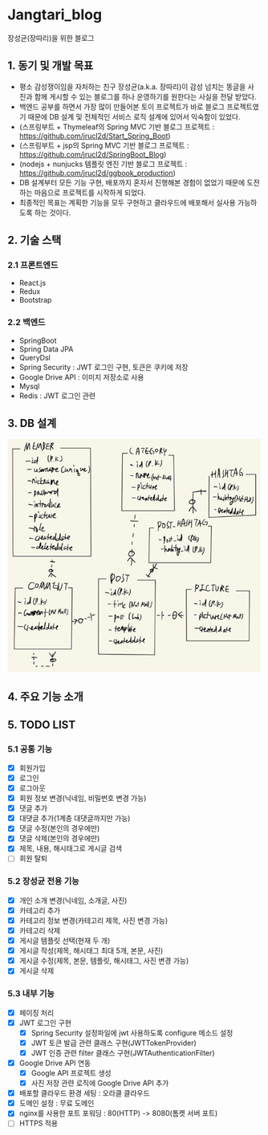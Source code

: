 # Jangtari_blog

장성균(장따리)을 위한 블로그

## 1. 동기 및 개발 목표

- 평소 감성쟁이임을 자처하는 친구 장성균(a.k.a. 장따리)이 감성 넘치는 똥글을 사진과 함께 게시할 수 있는 블로그를 하나 운영하기를 원한다는 사실을 전달 받았다.
- 백엔드 공부를 하면서 가장 많이 만들어본 토이 프로젝트가 바로 블로그 프로젝트였기 때문에 DB 설계 및 전체적인 서비스 로직 설계에 있어서 익숙함이 있었다.
- (스프링부트 + Thymeleaf의 Spring MVC 기반 블로그 프로젝트 : <https://github.com/jrucl2d/Start_Spring_Boot>)
- (스프링부트 + jsp의 Spring MVC 기반 블로그 프로젝트 : <https://github.com/jrucl2d/SpringBoot_Blog>)
- (nodejs + nunjucks 템플릿 엔진 기반 블로그 프로젝트 : <https://github.com/jrucl2d/ggbook_production>)
- DB 설계부터 모든 기능 구현, 배포까지 혼자서 진행해본 경험이 없었기 때문에 도전하는 마음으로 프로젝트를 시작하게 되었다.
- 최종적인 목표는 계획한 기능을 모두 구현하고 클라우드에 배포해서 실사용 가능하도록 하는 것이다.

## 2. 기술 스택

### 2.1 프론트엔드

- React.js
- Redux
- Bootstrap

### 2.2 백엔드

- SpringBoot
- Spring Data JPA
- QueryDsl
- Spring Security : JWT 로그인 구현, 토큰은 쿠키에 저장
- Google Drive API : 이미지 저장소로 사용
- Mysql
- Redis : JWT 로그인 관련

## 3. DB 설계

![db](./image/erd.png)

## 4. 주요 기능 소개

## 5. TODO LIST

### 5.1 공통 기능

- [x] 회원가입
- [x] 로그인
- [x] 로그아웃
- [x] 회원 정보 변경(닉네임, 비밀번호 변경 가능)
- [x] 댓글 추가
- [x] 대댓글 추가(1계층 대댓글까지만 가능)
- [x] 댓글 수정(본인의 경우에만)
- [x] 댓글 삭제(본인의 경우에만)
- [x] 제목, 내용, 해시태그로 게시글 검색
- [ ] 회원 탈퇴

### 5.2 장성균 전용 기능

- [x] 개인 소개 변경(닉네임, 소개글, 사진)
- [x] 카테고리 추가
- [x] 카테고리 정보 변경(카테고리 제목, 사진 변경 가능)
- [x] 카테고리 삭제
- [x] 게시글 템플릿 선택(현재 두 개)
- [x] 게시글 작성(제목, 해시태그 최대 5개, 본문, 사진)
- [x] 게시글 수정(제목, 본문, 템플릿, 해시태그, 사진 변경 가능)
- [x] 게시글 삭제

### 5.3 내부 기능

- [x] 페이징 처리
- [x] JWT 로그인 구현
  - [x] Spring Security 설정파일에 jwt 사용하도록 configure 메소드 설정
  - [x] JWT 토큰 발급 관련 클래스 구현(JWTTokenProvider)
  - [x] JWT 인증 관련 filter 클래스 구현(JWTAuthenticationFilter)
- [x] Google Drive API 연동
  - [x] Google API 프로젝트 생성
  - [x] 사진 저장 관련 로직에 Google Drive API 추가
- [x] 배포할 클라우드 환경 세팅 : 오라클 클라우드
- [x] 도메인 설정 : 무료 도메인
- [x] nginx를 사용한 포트 포워딩 : 80(HTTP) -> 8080(톰켓 서버 포트)
- [ ] HTTPS 적용
